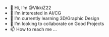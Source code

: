 - 👋 Hi, I’m @VikkiZ22
- 👀 I’m interested in AI/CG
- 🌱 I’m currently learning 3D/Graphic Design
- 💞️ I’m looking to collaborate on Good Projects
- 📫 How to reach me ...

<!---
VikkiZ22/VikkiZ22 is a ✨ special ✨ repository because its `README.md` (this file) appears on your GitHub profile.
You can click the Preview link to take a look at your changes.
--->
